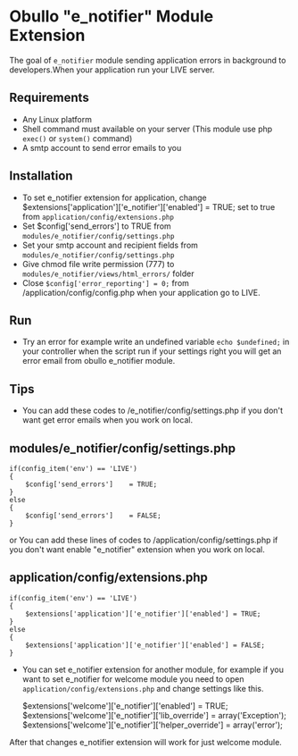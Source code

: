 Obullo "e_notifier" Module Extension
=========================

The goal of `e_notifier` module sending application errors in background to developers.When 
your application run your LIVE server.

## Requirements
- Any Linux platform
- Shell command must available on your server (This module use php `exec()` or `system()` command)
- A smtp account to send error emails to you

## Installation
- To set e_notifier extension for application, change $extensions['application']['e_notifier']['enabled'] = TRUE; set to true 
from `application/config/extensions.php`
- Set $config['send_errors'] to TRUE from `modules/e_notifier/config/settings.php`
- Set your smtp account and recipient fields from `modules/e_notifier/config/settings.php`
- Give chmod file write permission (777) to `modules/e_notifier/views/html_errors/` folder
- Close `$config['error_reporting'] = 0;` from /application/config/config.php when your application go
to LIVE.

## Run
- Try an error for example write an undefined variable `echo $undefined;` in your controller 
when the script run if your settings right you will get an error email from 
obullo e_notifier module.

## Tips
- You can add these codes to /e_notifier/config/settings.php if you don't want get error emails 
when you work on local.

## modules/e_notifier/config/settings.php

    if(config_item('env') == 'LIVE') 
    {
        $config['send_errors']    = TRUE;
    } 
    else 
    {
        $config['send_errors']    = FALSE;
    }

or You can add these lines of codes to /application/config/settings.php if you don't want enable "e_notifier" extension
when you work on local.

## application/config/extensions.php

    if(config_item('env') == 'LIVE') 
    {
        $extensions['application']['e_notifier']['enabled'] = TRUE;
    } 
    else 
    {
        $extensions['application']['e_notifier']['enabled'] = FALSE;
    }

- You can set e_notifier extension for another module, for example if you want to set e_notifier 
for welcome module you need to open `application/config/extensions.php` and change settings like this.

    $extensions['welcome']['e_notifier']['enabled']               = TRUE;
    $extensions['welcome']['e_notifier']['lib_override']          = array('Exception');
    $extensions['welcome']['e_notifier']['helper_override']       = array('error');

After that changes e_notifier extension will work for just welcome module.